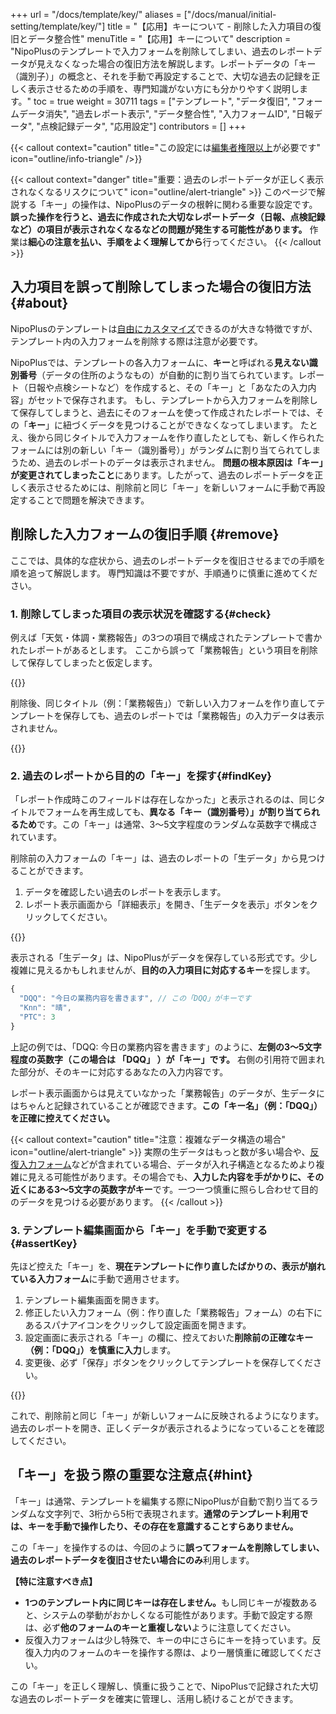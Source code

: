 +++
url = "/docs/template/key/"
aliases = ["/docs/manual/initial-setting/template/key/"]
title = "【応用】キーについて - 削除した入力項目の復旧とデータ整合性"
menuTitle = "【応用】キーについて"
description = "NipoPlusのテンプレートで入力フォームを削除してしまい、過去のレポートデータが見えなくなった場合の復旧方法を解説します。レポートデータの「キー（識別子）」の概念と、それを手動で再設定することで、大切な過去の記録を正しく表示させるための手順を、専門知識がない方にも分かりやすく説明します。"
toc = true
weight = 30711
tags = ["テンプレート", "データ復旧", "フォームデータ消失", "過去レポート表示", "データ整合性", "入力フォームID", "日報データ", "点検記録データ", "応用設定"]
contributors = []
+++

{{< callout context="caution" title="この設定には[編集者権限以上](/docs/setup/staff-global/rank/#manager)が必要です" icon="outline/info-triangle" />}}

{{< callout context="danger" title="重要：過去のレポートデータが正しく表示されなくなるリスクについて" icon="outline/alert-triangle" >}}
このページで解説する「キー」の操作は、NipoPlusのデータの根幹に関わる重要な設定です。**誤った操作を行うと、過去に作成された大切なレポートデータ（日報、点検記録など）の項目が表示されなくなるなどの問題が発生する可能性があります。**
作業は**細心の注意を払い、手順をよく理解してから**行ってください。
{{< /callout >}}

## 入力項目を誤って削除してしまった場合の復旧方法 {#about}

NipoPlusのテンプレートは[自由にカスタマイズ](/docs/template/make/)できるのが大きな特徴ですが、テンプレート内の入力フォームを削除する際は注意が必要です。

NipoPlusでは、テンプレートの各入力フォームに、**キー**と呼ばれる**見えない識別番号**（データの住所のようなもの）が自動的に割り当てられています。レポート（日報や点検シートなど）を作成すると、その「キー」と「あなたの入力内容」がセットで保存されます。
もし、テンプレートから入力フォームを削除して保存してしまうと、過去にそのフォームを使って作成されたレポートでは、その「**キー**」に紐づくデータを見つけることができなくなってしまいます。
たとえ、後から同じタイトルで入力フォームを作り直したとしても、新しく作られたフォームには別の新しい「キー（識別番号）」がランダムに割り当てられてしまうため、過去のレポートのデータは表示されません。
**問題の根本原因は「キー」が変更されてしまったこと**にあります。したがって、過去のレポートデータを正しく表示させるためには、削除前と同じ「キー」を新しいフォームに手動で再設定することで問題を解決できます。

## 削除した入力フォームの復旧手順 {#remove}

ここでは、具体的な症状から、過去のレポートデータを復旧させるまでの手順を順を追って解説します。
専門知識は不要ですが、手順通りに慎重に進めてください。

### 1. 削除してしまった項目の表示状況を確認する{#check}

例えば「天気・体調・業務報告」の3つの項目で構成されたテンプレートで書かれたレポートがあるとします。
ここから誤って「業務報告」という項目を削除して保存してしまったと仮定します。

{{<iTablet filename="img/preRemoveForm" msg="テンプレートから「業務報告」の項目を誤って削除して保存してしまったとします。この操作が過去のレポートに影響します" alice="here">}}

削除後、同じタイトル（例：「業務報告」）で新しい入力フォームを作り直してテンプレートを保存しても、過去のレポートでは「業務報告」の入力データは表示されません。

{{<iTablet filename="img/invalidKey" msg="同じ名前のフォームを追加しても、過去のレポートのデータは復旧しません。これは「キー」が異なるためです" alice="here">}}

### 2. 過去のレポートから目的の「キー」を探す{#findKey}

「レポート作成時このフィールドは存在しなかった」と表示されるのは、同じタイトルでフォームを再生成しても、**異なる「キー（識別番号）」が割り当てられるため**です。この「キー」は通常、3〜5文字程度のランダムな英数字で構成されています。

削除前の入力フォームの「キー」は、過去のレポートの「生データ」から見つけることができます。

1.  データを確認したい過去のレポートを表示します。
2.  レポート表示画面から「詳細表示」を開き、「生データを表示」ボタンをクリックしてください。

{{<iTablet filename="img/rawData" msg="過去のレポートの「生データ」を表示します。ここには、レポートに記録された全ての項目と、その「キー（識別番号）」が保存されています" alice="guide">}}

表示される「生データ」は、NipoPlusがデータを保存している形式です。少し複雑に見えるかもしれませんが、**目的の入力項目に対応するキー**を探します。

```javascript
{
  "DQQ": "今日の業務内容を書きます", // この「DQQ」がキーです
  "Knn": "晴",
  "PTC": 3
}
```

上記の例では、「DQQ: 今日の業務内容を書きます」のように、<strong>左側の3〜5文字程度の英数字（この場合は 「DQQ」 ）が「キー」です。</strong> 右側の引用符で囲まれた部分が、そのキーに対応するあなたの入力内容です。

レポート表示画面からは見えていなかった「業務報告」のデータが、生データにはちゃんと記録されていることが確認できます。<strong>この「キー名」（例：「DQQ」）を正確に控えてください。</strong>

{{< callout context="caution" title="注意：複雑なデータ構造の場合" icon="outline/alert-triangle" >}}
実際の生データはもっと数が多い場合や、[反復入力フォーム](/docs/template/array/)などが含まれている場合、データが入れ子構造となるためより複雑に見える可能性があります。その場合でも、<strong>入力した内容を手がかりに、その近くにある3〜5文字の英数字がキー</strong>です。一つ一つ慎重に照らし合わせて目的のデータを見つける必要があります。
{{< /callout >}}

### 3. テンプレート編集画面から「キー」を手動で変更する{#assertKey}

先ほど控えた「キー」を、<strong>現在テンプレートに作り直したばかりの、表示が崩れている入力フォーム</strong>に手動で適用させます。

1.  テンプレート編集画面を開きます。
2.  修正したい入力フォーム（例：作り直した「業務報告」フォーム）の右下にあるスパナアイコンをクリックして設定画面を開きます。
3.  設定画面に表示される「キー」の欄に、控えておいた<strong>削除前の正確なキー（例：「DQQ」）を慎重に入力</strong>します。
4.  変更後、必ず「保存」ボタンをクリックしてテンプレートを保存してください。

{{<iTablet filename="img/rawData" msg="手動で入力フォームの「キー（識別番号）」を変更できます。作業は慎重に、控えておいたキーを正確に入力してください" alice="here">}}

これで、削除前と同じ「キー」が新しいフォームに反映されるようになります。過去のレポートを開き、正しくデータが表示されるようになっていることを確認してください。

## 「キー」を扱う際の重要な注意点{#hint}

「キー」は通常、テンプレートを編集する際にNipoPlusが自動で割り当てるランダムな文字列で、3桁から5桁で表現されます。<strong>通常のテンプレート利用では、キーを手動で操作したり、その存在を意識することすらありません。</strong>

この「キー」を操作するのは、今回のように<strong>誤ってフォームを削除してしまい、過去のレポートデータを復旧させたい場合にのみ</strong>利用します。

<strong>【特に注意すべき点】</strong>

- <strong>1つのテンプレート内に同じキーは存在しません。</strong>もし同じキーが複数あると、システムの挙動がおかしくなる可能性があります。手動で設定する際は、必ず<strong>他のフォームのキーと重複しない</strong>ように注意してください。
- 反復入力フォームは少し特殊で、キーの中にさらにキーを持っています。反復入力内のフォームのキーを操作する際は、より一層慎重に確認してください。

この「キー」を正しく理解し、慎重に扱うことで、NipoPlusで記録された大切な過去のレポートデータを確実に管理し、活用し続けることができます。
